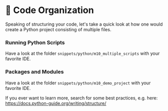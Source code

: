 <!-- .slide: id="code-organization" -->

# 🐍 Code Organization
<!-- .element: class="headline" -->

Speaking of structuring your code, let's take a quick look at how one would create a Python project consisting of multiple files.

### Running Python Scripts

Have a look at the folder `snippets/python/m10_multiple_scripts` with your favorite IDE.

### Packages and Modules

Have a look at the folder `snippets/python/m10_demo_project` with your favorite IDE.

If you ever want to learn more, search for some best practices, e.g. here: https://docs.python-guide.org/writing/structure/
